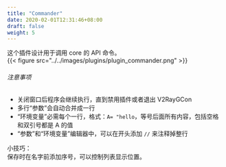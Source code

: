 ```yaml
---
title: "Commander"
date: 2020-02-01T12:31:46+08:00
draft: false
weight: 5
---
```


这个插件设计用于调用 core 的 API 命令。  
{{< figure src="../../images/plugins/plugin_commander.png" >}}

###### 注意事项
 * 关闭窗口后程序会继续执行，直到禁用插件或者退出 V2RayGCon
 * 多行“参数”会自动合并成一行
 * “环境变量”必需每个一行，格式：`A= "hello`，等号后面所有内容，包括空格和双引号都是 A 的值
 * “参数”和“环境变量”编辑器中，可以在开头添加 `//` 来注释掉整行

小技巧：  
保存时在名字前添加序号，可以控制列表显示位置。  
